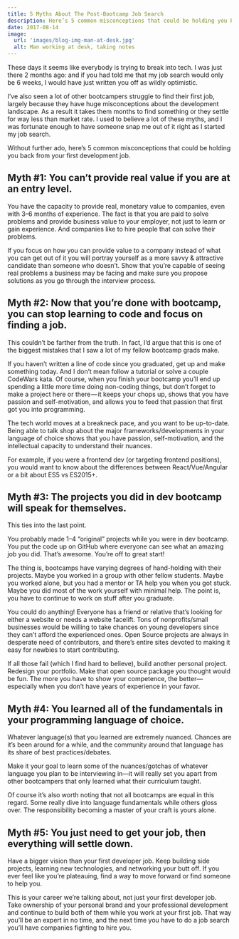```yaml
---
title: 5 Myths About The Post-Bootcamp Job Search
description: Here’s 5 common misconceptions that could be holding you back from your first development job.
date: 2017-08-14
image:
  url: 'images/blog-img-man-at-desk.jpg'
  alt: Man working at desk, taking notes
---
```


These days it seems like everybody is trying to break into tech. I was just there 2 months ago: and if you had told me that my job search would only be 6 weeks, I would have just written you off as wildly optimistic.

I’ve also seen a lot of other bootcampers struggle to find their first job, largely because they have huge misconceptions about the development landscape. As a result it takes them months to find something or they settle for way less than market rate. I used to believe a lot of these myths, and I was fortunate enough to have someone snap me out of it right as I started my job search.

Without further ado, here’s 5 common misconceptions that could be holding you back from your first development job.

## Myth #1: You can’t provide real value if you are at an entry level.

You have the capacity to provide real, monetary value to companies, even with 3–6 months of experience. The fact is that you are paid to solve problems and provide business value to your employer, not just to learn or gain experience. And companies like to hire people that can solve their problems.

If you focus on how you can provide value to a company instead of what you can get out of it you will portray yourself as a more savvy & attractive candidate than someone who doesn’t. Show that you’re capable of seeing real problems a business may be facing and make sure you propose solutions as you go through the interview process.

## Myth #2: Now that you’re done with bootcamp, you can stop learning to code and focus on finding a job.

This couldn’t be farther from the truth. In fact, I’d argue that this is one of the biggest mistakes that I saw a lot of my fellow bootcamp grads make.

If you haven’t written a line of code since you graduated, get up and make something today. And I don’t mean follow a tutorial or solve a couple CodeWars kata. Of course, when you finish your bootcamp you’ll end up spending a little more time doing non-coding things, but don’t forget to make a project here or there — it keeps your chops up, shows that you have passion and self-motivation, and allows you to feed that passion that first got you into programming.

The tech world moves at a breakneck pace, and you want to be up-to-date. Being able to talk shop about the major frameworks/developments in your language of choice shows that you have passion, self-motivation, and the intellectual capacity to understand their nuances.

For example, if you were a frontend dev (or targeting frontend positions), you would want to know about the differences between React/Vue/Angular or a bit about ES5 vs ES2015+.

## Myth #3: The projects you did in dev bootcamp will speak for themselves.

This ties into the last point.

You probably made 1–4 “original” projects while you were in dev bootcamp. You put the code up on GitHub where everyone can see what an amazing job you did. That’s awesome. You’re off to great start!

The thing is, bootcamps have varying degrees of hand-holding with their projects. Maybe you worked in a group with other fellow students. Maybe you worked alone, but you had a mentor or TA help you when you got stuck. Maybe you did most of the work yourself with minimal help. The point is, you have to continue to work on stuff after you graduate.

You could do anything! Everyone has a friend or relative that’s looking for either a website or needs a website facelift. Tons of nonprofits/small businesses would be willing to take chances on young developers since they can’t afford the experienced ones. Open Source projects are always in desperate need of contributors, and there’s entire sites devoted to making it easy for newbies to start contributing.

If all those fail (which I find hard to believe), build another personal project. Redesign your portfolio. Make that open source package you thought would be fun. The more you have to show your competence, the better— especially when you don’t have years of experience in your favor.

## Myth #4: You learned all of the fundamentals in your programming language of choice.

Whatever language(s) that you learned are extremely nuanced. Chances are it’s been around for a while, and the community around that language has its share of best practices/debates.

Make it your goal to learn some of the nuances/gotchas of whatever language you plan to be interviewing in—it will really set you apart from other bootcampers that only learned what their curriculum taught.

Of course it’s also worth noting that not all bootcamps are equal in this regard. Some really dive into language fundamentals while others gloss over. The responsibility becoming a master of your craft is yours alone.

## Myth #5: You just need to get your job, then everything will settle down.

Have a bigger vision than your first developer job. Keep building side projects, learning new technologies, and networking your butt off. If you ever feel like you’re plateauing, find a way to move forward or find someone to help you.

This is your career we’re talking about, not just your first developer job. Take ownership of your personal brand and your professional development and continue to build both of them while you work at your first job. That way you’ll be an expert in no time, and the next time you have to do a job search you’ll have companies fighting to hire you.
